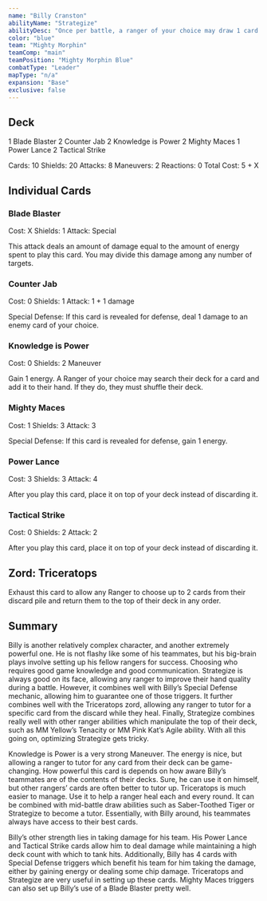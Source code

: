 ```yaml
---
name: "Billy Cranston"
abilityName: "Strategize"
abilityDesc: "Once per battle, a ranger of your choice may draw 1 card and then place 1 card from their hand back on top of their deck."
color: "blue"
team: "Mighty Morphin"
teamComp: "main"
teamPosition: "Mighty Morphin Blue"
combatType: "Leader"
mapType: "n/a"
expansion: "Base"
exclusive: false
---
```


## Deck

1 Blade Blaster 2 Counter Jab 2 Knowledge is Power 2 Mighty Maces 1 Power Lance 2 Tactical Strike

Cards: 10 Shields: 20 Attacks: 8 Maneuvers: 2 Reactions: 0 Total Cost: 5 + X

## Individual Cards

### Blade Blaster

Cost: X Shields: 1 Attack: Special

This attack deals an amount of damage equal to the amount of energy spent to play this card. You may divide this damage among any number of targets.

### Counter Jab

Cost: 0 Shields: 1 Attack: 1 + 1 damage

Special Defense: If this card is revealed for defense, deal 1 damage to an enemy card of your choice.

### Knowledge is Power

Cost: 0 Shields: 2 Maneuver

Gain 1 energy. A Ranger of your choice may search their deck for a card and add it to their hand. If they do, they must shuffle their deck.

### Mighty Maces

Cost: 1 Shields: 3 Attack: 3

Special Defense: If this card is revealed for defense, gain 1 energy.

### Power Lance

Cost: 3 Shields: 3 Attack: 4

After you play this card, place it on top of your deck instead of discarding it.

### Tactical Strike

Cost: 0 Shields: 2 Attack: 2

After you play this card, place it on top of your deck instead of discarding it.

## Zord: Triceratops

Exhaust this card to allow any Ranger to choose up to 2 cards from their discard pile and return them to the top of their deck in any order.

## Summary

Billy is another relatively complex character, and another extremely powerful one. He is not flashy like some of his teammates, but his big-brain plays involve setting up his fellow rangers for success. Choosing who requires good game knowledge and good communication. Strategize is always good on its face, allowing any ranger to improve their hand quality during a battle. However, it combines well with Billy’s Special Defense mechanic, allowing him to guarantee one of those triggers. It further combines well with the Triceratops zord, allowing any ranger to tutor for a specific card from the discard while they heal. Finally, Strategize combines really well with other ranger abilities which manipulate the top of their deck, such as MM Yellow’s Tenacity or MM Pink Kat’s Agile ability. With all this going on, optimizing Strategize gets tricky.

Knowledge is Power is a very strong Maneuver. The energy is nice, but allowing a ranger to tutor for any card from their deck can be game-changing. How powerful this card is depends on how aware Billy’s teammates are of the contents of their decks. Sure, he can use it on himself, but other rangers’ cards are often better to tutor up. Triceratops is much easier to manage. Use it to help a ranger heal each and every round. It can be combined with mid-battle draw abilities such as Saber-Toothed Tiger or Strategize to become a tutor. Essentially, with Billy around, his teammates always have access to their best cards.

Billy’s other strength lies in taking damage for his team. His Power Lance and Tactical Strike cards allow him to deal damage while maintaining a high deck count with which to tank hits. Additionally, Billy has 4 cards with Special Defense triggers which benefit his team for him taking the damage, either by gaining energy or dealing some chip damage. Triceratops and Strategize are very useful in setting up these cards. Mighty Maces triggers can also set up Billy’s use of a Blade Blaster pretty well.

<!--stackedit_data:
eyJoaXN0b3J5IjpbMTgxNTI2MjI2Nl19
-->
